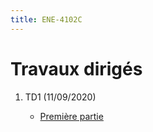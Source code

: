```yaml
---
title: ENE-4102C
---
```


# Travaux dirigés

1. TD1 (11/09/2020)

	- [Première partie](td1-part1.html)

